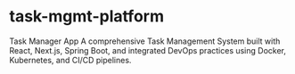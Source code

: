 # task-mgmt-platform
Task Manager App A comprehensive Task Management System built with React, Next.js, Spring Boot, and integrated DevOps practices using Docker, Kubernetes, and CI/CD pipelines.
